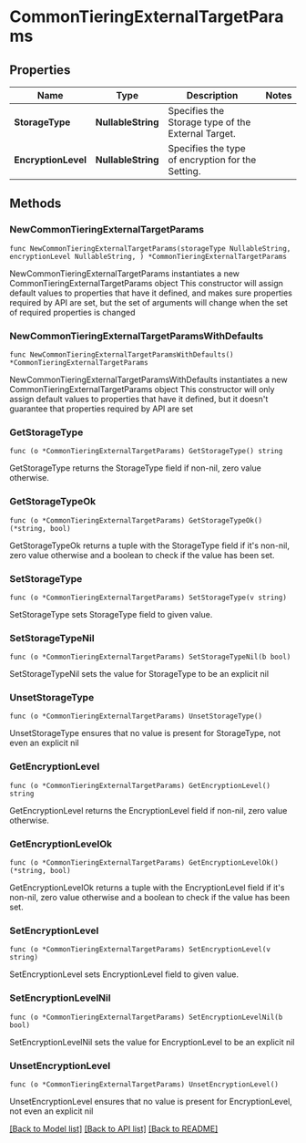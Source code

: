 # CommonTieringExternalTargetParams

## Properties

Name | Type | Description | Notes
------------ | ------------- | ------------- | -------------
**StorageType** | **NullableString** | Specifies the Storage type of the External Target. | 
**EncryptionLevel** | **NullableString** | Specifies the type of encryption for the Setting. | 

## Methods

### NewCommonTieringExternalTargetParams

`func NewCommonTieringExternalTargetParams(storageType NullableString, encryptionLevel NullableString, ) *CommonTieringExternalTargetParams`

NewCommonTieringExternalTargetParams instantiates a new CommonTieringExternalTargetParams object
This constructor will assign default values to properties that have it defined,
and makes sure properties required by API are set, but the set of arguments
will change when the set of required properties is changed

### NewCommonTieringExternalTargetParamsWithDefaults

`func NewCommonTieringExternalTargetParamsWithDefaults() *CommonTieringExternalTargetParams`

NewCommonTieringExternalTargetParamsWithDefaults instantiates a new CommonTieringExternalTargetParams object
This constructor will only assign default values to properties that have it defined,
but it doesn't guarantee that properties required by API are set

### GetStorageType

`func (o *CommonTieringExternalTargetParams) GetStorageType() string`

GetStorageType returns the StorageType field if non-nil, zero value otherwise.

### GetStorageTypeOk

`func (o *CommonTieringExternalTargetParams) GetStorageTypeOk() (*string, bool)`

GetStorageTypeOk returns a tuple with the StorageType field if it's non-nil, zero value otherwise
and a boolean to check if the value has been set.

### SetStorageType

`func (o *CommonTieringExternalTargetParams) SetStorageType(v string)`

SetStorageType sets StorageType field to given value.


### SetStorageTypeNil

`func (o *CommonTieringExternalTargetParams) SetStorageTypeNil(b bool)`

 SetStorageTypeNil sets the value for StorageType to be an explicit nil

### UnsetStorageType
`func (o *CommonTieringExternalTargetParams) UnsetStorageType()`

UnsetStorageType ensures that no value is present for StorageType, not even an explicit nil
### GetEncryptionLevel

`func (o *CommonTieringExternalTargetParams) GetEncryptionLevel() string`

GetEncryptionLevel returns the EncryptionLevel field if non-nil, zero value otherwise.

### GetEncryptionLevelOk

`func (o *CommonTieringExternalTargetParams) GetEncryptionLevelOk() (*string, bool)`

GetEncryptionLevelOk returns a tuple with the EncryptionLevel field if it's non-nil, zero value otherwise
and a boolean to check if the value has been set.

### SetEncryptionLevel

`func (o *CommonTieringExternalTargetParams) SetEncryptionLevel(v string)`

SetEncryptionLevel sets EncryptionLevel field to given value.


### SetEncryptionLevelNil

`func (o *CommonTieringExternalTargetParams) SetEncryptionLevelNil(b bool)`

 SetEncryptionLevelNil sets the value for EncryptionLevel to be an explicit nil

### UnsetEncryptionLevel
`func (o *CommonTieringExternalTargetParams) UnsetEncryptionLevel()`

UnsetEncryptionLevel ensures that no value is present for EncryptionLevel, not even an explicit nil

[[Back to Model list]](../README.md#documentation-for-models) [[Back to API list]](../README.md#documentation-for-api-endpoints) [[Back to README]](../README.md)


